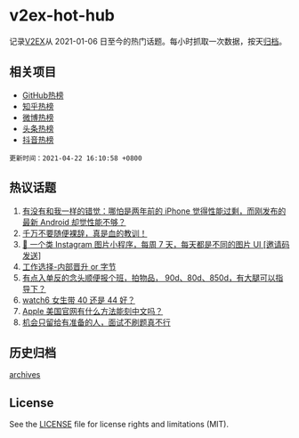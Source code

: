 # v2ex-hot-hub

 记录[V2EX](https://www.v2ex.com/)从 2021-01-06 日至今的热门话题。每小时抓取一次数据，按天[归档](archives)。
 
 ## 相关项目

- [GitHub热榜](https://github.com/lonnyzhang423/github-hot-hub)
- [知乎热榜](https://github.com/lonnyzhang423/zhihu-hot-hub)
- [微博热榜](https://github.com/lonnyzhang423/weibo-hot-hub)
- [头条热榜](https://github.com/lonnyzhang423/toutiao-hot-hub)
- [抖音热榜](https://github.com/lonnyzhang423/douyin-hot-hub)


 `更新时间：2021-04-22 16:10:58 +0800`

## 热议话题

1. [有没有和我一样的错觉：哪怕是两年前的 iPhone 觉得性能过剩，而刚发布的最新 Android 却觉性能不够？](https://www.v2ex.com/t/772242)
1. [千万不要随便裸辞，真是血的教训！](https://www.v2ex.com/t/772311)
1. [🌁 一个类 Instagram 图片小程序，每周 7 天，每天都是不同的图片 UI [邀请码发送]](https://www.v2ex.com/t/772333)
1. [工作选择-内部晋升 or 字节](https://www.v2ex.com/t/772369)
1. [有点入单反的念头顺便报个班，拍物品， 90d、80d、850d，有大腿可以指导下？](https://www.v2ex.com/t/772355)
1. [watch6 女生带 40 还是 44 好？](https://www.v2ex.com/t/772358)
1. [Apple 美国官网有什么方法能刻中文吗？](https://www.v2ex.com/t/772317)
1. [机会只留给有准备的人，面试不刷题真不行](https://www.v2ex.com/t/772337)

## 历史归档

[archives](archives)

## License

See the [LICENSE](LICENSE) file for license rights and limitations (MIT).
